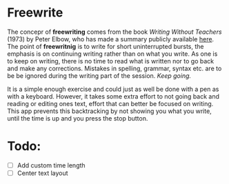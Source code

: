 # Freewrite

The concepr of **freewriting** comes from the book
*Writing Without Teachers* (1973) by Peter Elbow, who has made a summary
publicly available
[here](http://peterelbow.com/pdfs/How_to_Write_Better_through_Freewriting_by_Peter_Elbow.pdf).
The point of **freewritnig** is to write for short uninterrupted bursts,
the emphasis is on continuing writing rather than on what you write.
As one is to keep on writing, there is no time to read what is written nor to
go back and make any corrections.
Mistakes in spelling, grammar, syntax etc. are to be be ignored
during the writing part of the session. *Keep going.*

It is a simple enough exercise and could just as well be done with a pen as with a keyboard.
However, it takes some extra effort to not going back and reading or editing ones text,
effort that can better be focused on writing.
This app prevents this backtracking by not showing you what you write,
until the time is up and you press the stop button.

# Todo:
 - [ ] Add custom time length
 - [ ] Center text layout
